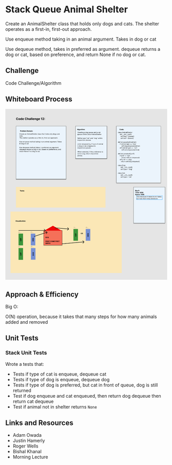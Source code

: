 # Stack Queue Animal Shelter
<!-- Short summary or background information -->
Create an AnimalShelter class that holds only dogs and cats.
The shelter operates as a first-in, first-out approach.

Use enqueue method taking in an animal argument. Takes in dog or cat

Use dequeue method, takes in preferred as argument.
dequeue returns a dog or cat, based on preference, and return None if no dog or cat.

## Challenge
<!-- Description of the challenge -->
Code Challenge/Algorithm

## Whiteboard Process

![stack_queue_animal_shelter](stack_queue_animal_shelter.png)

## Approach & Efficiency
<!-- What approach did you take? Why? What is the Big O space/time for this approach? -->

Big O:

O(N) operation, because it takes that many steps for how many animals added and removed

## Unit Tests
<!-- Description of each method publicly available to your Linked List -->

### Stack Unit Tests

Wrote a tests that:

- Tests if type of cat is enqueue, dequeue cat
- Tests if type of dog is enqueue, dequeue dog
- Tests if type of dog is preferred, but cat in front of queue, dog is still returned
- Test if dog enqueue and cat enqueued, then return dog dequeue then return cat dequeue
- Test if animal not in shelter returns `None`

## Links and Resources

- Adam Owada
- Justin Hamerly
- Roger Wells
- Bishal Khanal
- Morning Lecture

